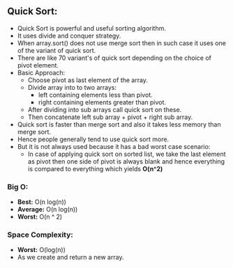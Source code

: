 ## Quick Sort:

* Quick Sort is powerful and useful sorting algorithm.
* It uses divide and conquer strategy.
* When array.sort() does not use merge sort then in such case it uses one of the variant of quick sort.
* There are like 70 variant's of quick sort depending on the choice of pivot element.
* Basic Approach:
  - Choose pivot as last element of the array.
  - Divide array into to two arrays:
    - left containing elements less than pivot.
    - right containing elements greater than pivot.
  - After dividing into sub arrays call quick sort on these.
  - Then concatenate left sub array + pivot + right sub array.
* Quick sort is faster than merge sort and also it takes less memory than merge sort.
* Hence people generally tend to use quick sort more.
* But it is not always used because it has a bad worst case scenario:
  - In case of applying quick sort on sorted list, we take the last element as pivot then one side of pivot is
    always blank and hence everything is compared to everything which yields **O(n^2)**

### Big O:

* **Best:** O(n log(n))
* **Average:** O(n log(n))
* **Worst:** O(n ^ 2)

### Space Complexity:

* **Worst:** O(log(n))
* As we create and return a new array.

